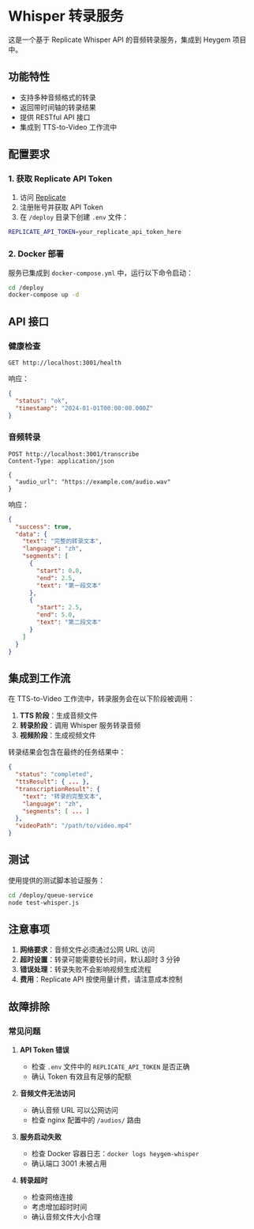 # Whisper 转录服务

这是一个基于 Replicate Whisper API 的音频转录服务，集成到 Heygem 项目中。

## 功能特性

- 支持多种音频格式的转录
- 返回带时间轴的转录结果
- 提供 RESTful API 接口
- 集成到 TTS-to-Video 工作流中

## 配置要求

### 1. 获取 Replicate API Token

1. 访问 [Replicate](https://replicate.com/account/api-tokens)
2. 注册账号并获取 API Token
3. 在 `/deploy` 目录下创建 `.env` 文件：

```bash
REPLICATE_API_TOKEN=your_replicate_api_token_here
```

### 2. Docker 部署

服务已集成到 `docker-compose.yml` 中，运行以下命令启动：

```bash
cd /deploy
docker-compose up -d
```

## API 接口

### 健康检查

```http
GET http://localhost:3001/health
```

响应：
```json
{
  "status": "ok",
  "timestamp": "2024-01-01T00:00:00.000Z"
}
```

### 音频转录

```http
POST http://localhost:3001/transcribe
Content-Type: application/json

{
  "audio_url": "https://example.com/audio.wav"
}
```

响应：
```json
{
  "success": true,
  "data": {
    "text": "完整的转录文本",
    "language": "zh",
    "segments": [
      {
        "start": 0.0,
        "end": 2.5,
        "text": "第一段文本"
      },
      {
        "start": 2.5,
        "end": 5.0,
        "text": "第二段文本"
      }
    ]
  }
}
```

## 集成到工作流

在 TTS-to-Video 工作流中，转录服务会在以下阶段被调用：

1. **TTS 阶段**：生成音频文件
2. **转录阶段**：调用 Whisper 服务转录音频
3. **视频阶段**：生成视频文件

转录结果会包含在最终的任务结果中：

```json
{
  "status": "completed",
  "ttsResult": { ... },
  "transcriptionResult": {
    "text": "转录的完整文本",
    "language": "zh",
    "segments": [ ... ]
  },
  "videoPath": "/path/to/video.mp4"
}
```

## 测试

使用提供的测试脚本验证服务：

```bash
cd /deploy/queue-service
node test-whisper.js
```

## 注意事项

1. **网络要求**：音频文件必须通过公网 URL 访问
2. **超时设置**：转录可能需要较长时间，默认超时 3 分钟
3. **错误处理**：转录失败不会影响视频生成流程
4. **费用**：Replicate API 按使用量计费，请注意成本控制

## 故障排除

### 常见问题

1. **API Token 错误**
   - 检查 `.env` 文件中的 `REPLICATE_API_TOKEN` 是否正确
   - 确认 Token 有效且有足够的配额

2. **音频文件无法访问**
   - 确认音频 URL 可以公网访问
   - 检查 nginx 配置中的 `/audios/` 路由

3. **服务启动失败**
   - 检查 Docker 容器日志：`docker logs heygem-whisper`
   - 确认端口 3001 未被占用

4. **转录超时**
   - 检查网络连接
   - 考虑增加超时时间
   - 确认音频文件大小合理